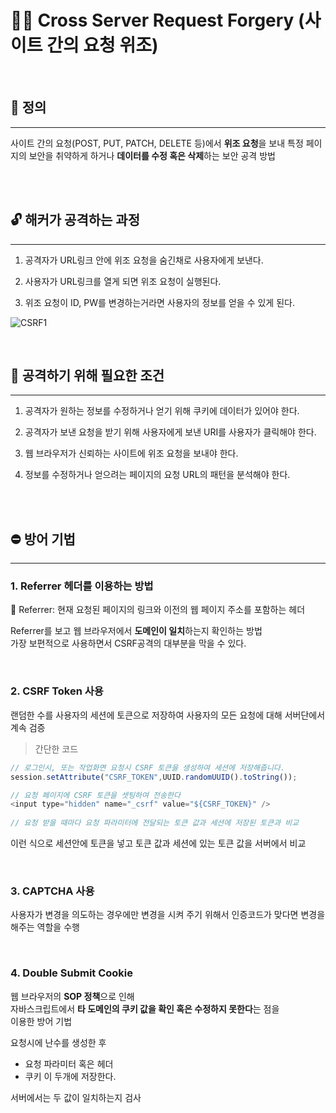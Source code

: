 # 👨‍💻 Cross Server Request Forgery (사이트 간의 요청 위조)

<br>

## 📃 정의
--------------------------------

사이트 간의 요청(POST, PUT, PATCH, DELETE 등)에서 **위조 요청**을 보내 특정 페이지의 보안을 취약하게 하거나
**데이터를 수정 혹은 삭제**하는 보안 공격 방법

<br>
<br>

## 🔓 해커가 공격하는 과정
----- 

1. 공격자가 URL링크 안에 위조 요청을 숨긴채로 사용자에게 보낸다.

2. 사용자가 URL링크를 열게 되면 위조 요청이 실행된다.

3. 위조 요청이 ID, PW를 변경하는거라면 사용자의 정보를 얻을 수 있게 된다.

![CSRF1](https://user-images.githubusercontent.com/75289370/118137712-7cd25d80-b440-11eb-9a03-277403230149.PNG)

<br>

## 🔑 공격하기 위해 필요한 조건
--------------------------------

1. 공격자가 원하는 정보를 수정하거나 얻기 위해 쿠키에 데이터가 있어야 한다.

2. 공격자가 보낸 요청을 받기 위해 사용자에게 보낸 
     URI를 사용자가 클릭해야 한다.

3. 웹 브라우저가 신뢰하는 사이트에 위조 요청을 보내야 한다.

4. 정보를 수정하거나 얻으려는 페이지의 요청 URL의 패턴을 분석해야 한다.

<br>
<br>

## ⛔ 방어 기법
--------------------------------

### 1. Referrer 헤더를 이용하는 방법

🔮 Referrer: 현재 요청된 페이지의 링크와 이전의 웹 페이지 주소를 포함하는 헤더

Referrer를 보고 웹 브라우저에서 **도메인이 일치**하는지 확인하는 방법 <br>
가장 보편적으로 사용하면서 CSRF공격의 대부분을 막을 수 있다.

<br>

### 2. CSRF Token 사용

랜덤한 수를 사용자의 세션에 토큰으로 저장하여 사용자의 모든 요청에 대해 서버단에서 계속 검증

>간단한 코드
```js
// 로그인시, 또는 작업화면 요청시 CSRF 토큰을 생성하여 세션에 저장해줍니다. 
session.setAttribute("CSRF_TOKEN",UUID.randomUUID().toString());

// 요청 페이지에 CSRF 토큰을 셋팅하여 전송한다 
<input type="hidden" name="_csrf" value="${CSRF_TOKEN}" />
 
// 요청 받을 때마다 요청 파라미터에 전달되는 토큰 값과 세션에 저장된 토큰과 비교
```
이런 식으로 세션안에 토큰을 넣고 토큰 값과 세션에 있는 토큰 값을 서버에서 비교

<br>


### 3. CAPTCHA 사용

사용자가 변경을 의도하는 경우에만 변경을 시켜 주기 위해서
인증코드가 맞다면 변경을 해주는 역할을 수행


<br>

### 4. Double Submit Cookie 

웹 브라우저의 **SOP 정책**으로 인해 <br>
자바스크립트에서 **타 도메인의 쿠키 값을 확인 혹은 수정하지 못한다**는 점을 <br>
이용한 방어 기법

요청시에 난수를 생성한 후
- 요청 파라미터 혹은 헤더
- 쿠키
이 두개에 저장한다.

서버에서는 두 값이 일치하는지 검사








 